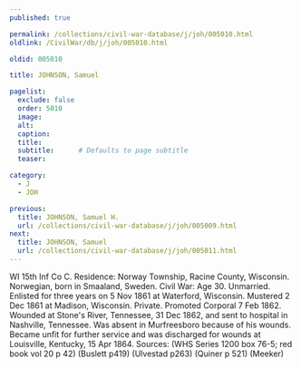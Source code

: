```yaml
---
published: true

permalink: /collections/civil-war-database/j/joh/005010.html
oldlink: /CivilWar/db/j/joh/005010.html

oldid: 005010

title: JOHNSON, Samuel

pagelist:
  exclude: false
  order: 5010
  image: 
  alt:
  caption:
  title:
  subtitle:      # Defaults to page subtitle
  teaser:

category: 
  - J 
  - JOH

previous:
  title: JOHNSON, Samuel H.
  url: /collections/civil-war-database/j/joh/005009.html  
next:
  title: JOHNSON, Samuel
  url: /collections/civil-war-database/j/joh/005011.html   
---
```

WI 15th Inf Co C. Residence: Norway Township, Racine County, Wisconsin. Norwegian, born in Smaaland, Sweden. Civil War: Age 30. Unmarried. Enlisted for three years on 5 Nov 1861 at Waterford, Wisconsin. Mustered 2 Dec 1861 at Madison, Wisconsin. Private. Promoted Corporal 7 Feb 1862. Wounded at Stone&#39;s River, Tennessee, 31 Dec 1862, and sent to hospital in Nashville, Tennessee. Was absent in Murfreesboro because of his wounds. Became unfit for further service and was discharged for wounds at Louisville, Kentucky, 15 Apr 1864. Sources: (WHS Series 1200 box 76-5; red book vol 20 p 42) (Buslett p419) (Ulvestad p263) (Quiner p 521) (Meeker)